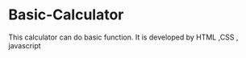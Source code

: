 # Basic-Calculator
This calculator can do basic function. It is developed by  HTML ,CSS , javascript 
